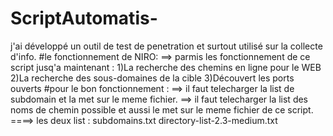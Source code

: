 # ScriptAutomatis-
j'ai développé un outil de test de penetration et surtout utilisé sur la collecte d'info.
#le fonctionnement de NIRO:
==> parmis les fonctionnement de ce script jusq'a maintenant :
1)La recherche des chemins en ligne pour le WEB
2)La recherche des sous-domaines de la cible 
3)Découvert les ports ouverts
#pour le bon fonctionnement :
==> il faut telecharger la list de subdomain et la met sur le meme fichier.
==> il faut telecharger la list des noms de chemin possible et aussi le met sur le meme fichier de ce script.
====> les deux list :
subdomains.txt
directory-list-2.3-medium.txt
